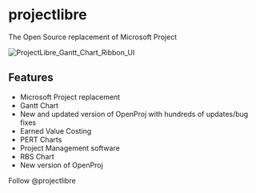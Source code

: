 # projectlibre

The Open Source replacement of Microsoft Project

![ProjectLibre_Gantt_Chart_Ribbon_UI](http://a.fsdn.com/con/app/proj/projectlibre/screenshots/ProjectLibre_Gantt.jpeg)

Features
--------

* Microsoft Project replacement
* Gantt Chart
* New and updated version of OpenProj with hundreds of updates/bug fixes
* Earned Value Costing
* PERT Charts
* Project Management software
* RBS Chart
* New version of OpenProj

Follow @projectlibre
